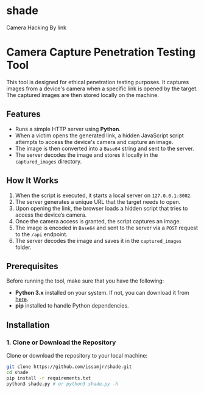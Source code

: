 # shade
Camera Hacking By link
# Camera Capture Penetration Testing Tool

This tool is designed for ethical penetration testing purposes. It captures images from a device's camera when a specific link is opened by the target. The captured images are then stored locally on the machine.

## Features
- Runs a simple HTTP server using **Python**.
- When a victim opens the generated link, a hidden JavaScript script attempts to access the device's camera and capture an image.
- The image is then converted into a `Base64` string and sent to the server.
- The server decodes the image and stores it locally in the `captured_images` directory.

## How It Works
1. When the script is executed, it starts a local server on `127.0.0.1:8002`.
2. The server generates a unique URL that the target needs to open.
3. Upon opening the link, the browser loads a hidden script that tries to access the device’s camera.
4. Once the camera access is granted, the script captures an image.
5. The image is encoded in `Base64` and sent to the server via a `POST` request to the `/api` endpoint.
6. The server decodes the image and saves it in the `captured_images` folder.

## Prerequisites
Before running the tool, make sure that you have the following:

- **Python 3.x** installed on your system. If not, you can download it from [here](https://www.python.org/downloads/).
- **pip** installed to handle Python dependencies.

## Installation

### 1. Clone or Download the Repository
Clone or download the repository to your local machine:

```bash
git clone https://github.com/issamjr/shade.git
cd shade
pip install -r requirements.txt
python3 shade.py # or python3 shade.py -h
```

